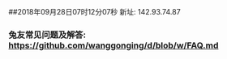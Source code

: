 ##2018年09月28日07时12分07秒 新址: 142.93.74.87
### 兔友常见问题及解答: https://github.com/wanggonging/d/blob/w/FAQ.md

